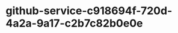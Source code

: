 github-service-c918694f-720d-4a2a-9a17-c2b7c82b0e0e
===================================================
